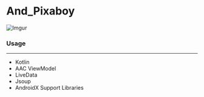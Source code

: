 # And_Pixaboy

![Imgur](https://i.imgur.com/yH6LELb.png?1)

### Usage
---
* Kotlin
* AAC ViewModel
* LiveData
* Jsoup
* AndroidX Support Libraries
